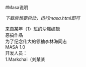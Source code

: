#Masa说明

_下载后想要启动，运行masa.html即可_

来自某年（1）班的沙雕编辑  
恶搞作品  
为了纪念伟大的领袖李林海同志  
MASA 1.0  
开发人员：  
     1.Markchai（刘某某  
